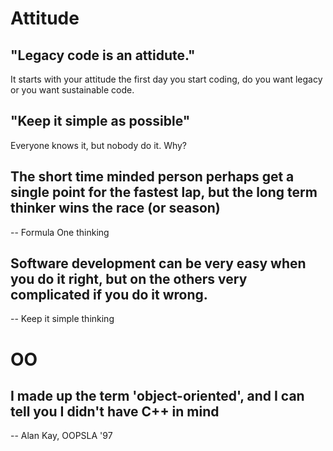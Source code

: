 # Attitude

## "Legacy code is an attidute."
It starts with your attitude the first day you start coding,
do you want legacy or you want sustainable code.

## "Keep it simple as possible"
Everyone knows it, but nobody do it. Why?

## The short time minded person perhaps get a single point for the fastest lap, but the long term thinker wins the race (or season)
-- Formula One thinking

## Software development can be very easy when you do it right, but on the others very complicated if you do it wrong.
-- Keep it simple thinking

# OO

## I made up the term 'object-oriented', and I can tell you I didn't have C++ in mind
-- Alan Kay, OOPSLA '97
